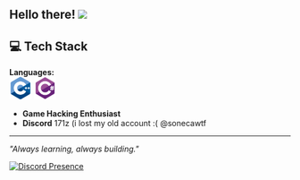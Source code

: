 
## Hello there! <img src="https://media.giphy.com/media/hvRJCLFzcasrR4ia7z/giphy.gif" width="25px">

## 💻 Tech Stack  
**Languages:**  
<img src="https://raw.githubusercontent.com/devicons/devicon/master/icons/cplusplus/cplusplus-original.svg" alt="C++" width="40"/>
<img src="https://raw.githubusercontent.com/devicons/devicon/master/icons/csharp/csharp-original.svg" alt="C#" width="40"/>

- **Game Hacking Enthusiast**
- **Discord** 171z (i lost my old account :(  @sonecawtf
---

*"Always learning, always building."*  

[![Discord Presence](https://lanyard.cnrad.dev/api/1027268979565277205)](https://discord.com/users/1027268979565277205)
